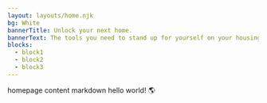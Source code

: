 ```yaml
---
layout: layouts/home.njk
bg: White
bannerTitle: Unlock your next home.
bannerText: The tools you need to stand up for yourself on your housing search - created with an led by tenants who've been there.
blocks:
  - block1
  - block2 
  - block3
---
```


homepage content markdown hello world! 🌎
